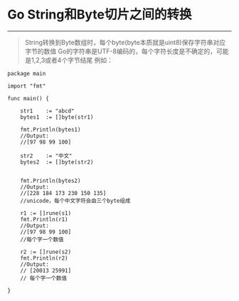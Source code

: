 # Go String和Byte切片之间的转换
***
> String转换到Byte数组时，每个byte(byte本质就是uint8)保存字符串对应字节的数值
> Go的字符串是UTF-8编码的，每个字符长度是不确定的，可能是1,2,3或者4个字节结尾
> 例如：
>
```
package main

import "fmt"

func main() {

	str1    := "abcd"
	bytes1  := []byte(str1)

	fmt.Println(bytes1) 
	//Output:
	//[97 98 99 100]

	str2    := "中文"
	bytes2  := []byte(str2)
    

    fmt.Println(bytes2)
    //Output:
    //[228 184 173 230 150 135]
    //unicode，每个中文字符会由三个byte组成

    r1 := []rune(s1)
	fmt.Println(r1) 
	//Output:
	//[97 98 99 100]
	//每个字一个数值

	r2 := []rune(s2)
	fmt.Println(r2) 
	//Output:
	// [20013 25991]
	// 每个字一个数值

}
```